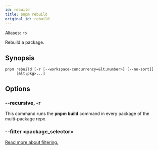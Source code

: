```yaml
---
id: rebuild
title: pnpm rebuild
original_id: rebuild
---
```


Aliases: `rb`

Rebuild a package.

## Synopsis

```text
pnpm rebuild [-r [--workspace-concurrency=&lt;number>] [--no-sort]]
     [&lt;pkg>...]
```

## Options

### --recursive, -r

This command runs the **pnpm build** command in every package of the multi-package repo.

### --filter &lt;package_selector>

[Read more about filtering.](../filtering)
